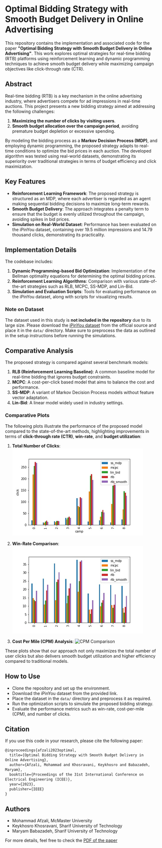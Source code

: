 # Optimal Bidding Strategy with Smooth Budget Delivery in Online Advertising

This repository contains the implementation and associated code for the paper **"Optimal Bidding Strategy with Smooth Budget Delivery in Online Advertising"**. This work explores optimal strategies for real-time bidding (RTB) platforms using reinforcement learning and dynamic programming techniques to achieve smooth budget delivery while maximizing campaign objectives like click-through rate (CTR).

## Abstract
Real-time bidding (RTB) is a key mechanism in the online advertising industry, where advertisers compete for ad impressions in real-time auctions. This project presents a new bidding strategy aimed at addressing the following challenges:
1. **Maximizing the number of clicks by visiting users**.
2. **Smooth budget allocation over the campaign period**, avoiding premature budget depletion or excessive spending.

By modeling the bidding process as a **Markov Decision Process (MDP)**, and employing dynamic programming, the proposed strategy adapts to real-time conditions to optimize the bid prices in each auction. The developed algorithm was tested using real-world datasets, demonstrating its superiority over traditional strategies in terms of budget efficiency and click maximization.

## Key Features
- **Reinforcement Learning Framework**: The proposed strategy is structured as an MDP, where each advertiser is regarded as an agent making sequential bidding decisions to maximize long-term rewards.
- **Smooth Budget Delivery**: The approach integrates a penalty term to ensure that the budget is evenly utilized throughout the campaign, avoiding spikes in bid prices.
- **Simulation on Real-World Dataset**: Performance has been evaluated on the iPinYou dataset, containing over 19.5 million impressions and 14.79 thousand clicks, demonstrating its practicality.

## Implementation Details
The codebase includes:
1. **Dynamic Programming-based Bid Optimization**: Implementation of the Bellman optimality equations for determining the optimal bidding prices.
2. **Reinforcement Learning Algorithms**: Comparison with various state-of-the-art strategies such as RLB, MCPC, SS-MDP, and Lin-Bid.
3. **Simulation and Evaluation Scripts**: Tools for evaluating performance on the iPinYou dataset, along with scripts for visualizing results.

### **Note on Dataset**
The dataset used in this study is **not included in the repository** due to its large size. Please download the [iPinYou dataset](https://www.ipinyou.com/download) from the official source and place it in the `data/` directory. Make sure to preprocess the data as outlined in the setup instructions before running the simulations.

## Comparative Analysis
The proposed strategy is compared against several benchmark models:
1. **RLB (Reinforcement Learning Baseline)**: A common baseline model for real-time bidding that ignores budget constraints.
2. **MCPC**: A cost-per-click based model that aims to balance the cost and performance.
3. **SS-MDP**: A variant of Markov Decision Process models without feature vector adaptation.
4. **Lin-Bid**: A linear model widely used in industry settings.

### Comparative Plots
The following plots illustrate the performance of the proposed model compared to the state-of-the-art methods, highlighting improvements in terms of **click-through rate (CTR)**, **win-rate**, and **budget utilization**:

1. **Total Number of Clicks**:
   ![Total Number of Clicks Comparison](plots/new_ipinyou_N=1000_c0=0.0625_obj=clk_clkvp=1_click_all.jpg)

2. **Win-Rate Comparison**:
   ![Win-Rate Comparison](plots/new_ipinyou_N=1000_c0=0.0625_obj=clk_clkvp=1_win_rate_all.jpg)

3. **Cost Per Mile (CPM) Analysis**:
   ![CPM Comparison](path_to_image_3)

These plots show that our approach not only maximizes the total number of user clicks but also delivers smooth budget utilization and higher efficiency compared to traditional models.

## How to Use
- Clone the repository and set up the environment.
- Download the iPinYou dataset from the provided link.
- Place the dataset in the `data/` directory and preprocess it as required.
- Run the optimization scripts to simulate the proposed bidding strategy.
- Evaluate the performance metrics such as win-rate, cost-per-mile (CPM), and number of clicks.

## Citation
If you use this code in your research, please cite the following paper:

```
@inproceedings{afzali2023optimal,
  title={Optimal Bidding Strategy with Smooth Budget Delivery in Online Advertising},
  author={Afzali, Mohammad and Khosravani, Keykhosro and Babazadeh, Maryam},
  booktitle={Proceedings of the 31st International Conference on Electrical Engineering (ICEE)},
  year={2023},
  publisher={IEEE}
}
```

## Authors
- Mohammad Afzali, McMaster University
- Keykhosro Khosravani, Sharif University of Technology
- Maryam Babazadeh, Sharif University of Technology

For more details, feel free to check the [PDF of the paper]([link_to_pdf](https://ieeexplore.ieee.org/document/10334752/metrics#metrics)) 
